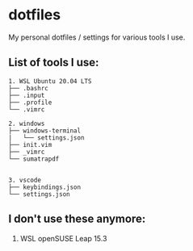 # dotfiles
My personal dotfiles / settings for various tools I use.

## List of tools I use:
```
1. WSL Ubuntu 20.04 LTS  
├── .bashrc  
├── .input  
├── .profile  
└── .vimrc  

2. windows  
├── windows-terminal  
|   └── settings.json  
├── init.vim  
├── _vimrc  
└── sumatrapdf


3. vscode
├── keybindings.json
└── settings.json
```
## I don't use these anymore:
1. WSL openSUSE Leap 15.3
